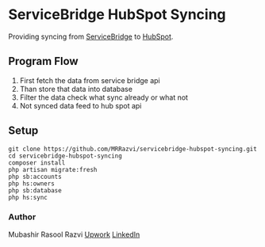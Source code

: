 # ServiceBridge HubSpot Syncing

Providing syncing from [ServiceBridge](https://cloud.servicebridge.com) to [HubSpot](https://app.hubspot.com).

## Program Flow

1. First fetch the data from service bridge api
2. Than store that data into database
3. Filter the data check what sync already or what not
4. Not synced data feed to hub spot api

## Setup

```
git clone https://github.com/MRRazvi/servicebridge-hubspot-syncing.git
cd servicebridge-hubspot-syncing
composer install
php artisan migrate:fresh
php sb:accounts
php hs:owners
php sb:database
php hs:sync
```

### Author

Mubashir Rasool Razvi
[Upwork](https://www.upwork.com/freelancers/mrrazvi)
[LinkedIn](https://www.linkedin.com/in/mrrazvi)
